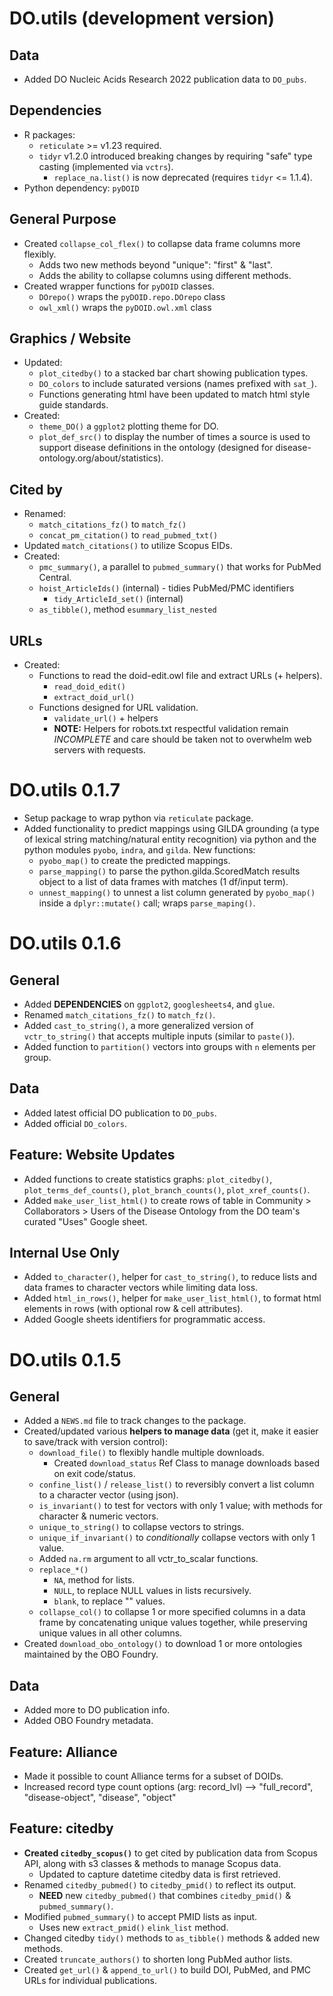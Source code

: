 # DO.utils (development version)

## Data
* Added DO Nucleic Acids Research 2022 publication data to `DO_pubs`.

## Dependencies
* R packages:
    * `reticulate` >= v1.23 required.
    * `tidyr` v1.2.0 introduced breaking changes by requiring "safe" type
        casting (implemented via `vctrs`).
        * `replace_na.list()` is now deprecated (requires `tidyr` <= 1.1.4).
* Python dependency: `pyDOID`

## General Purpose
* Created `collapse_col_flex()` to collapse data frame columns more flexibly.
    * Adds two new methods beyond "unique": "first" & "last".
    * Adds the ability to collapse columns using different methods.
* Created wrapper functions for `pyDOID` classes.
    * `DOrepo()` wraps the `pyDOID.repo.DOrepo` class
    * `owl_xml()` wraps the `pyDOID.owl.xml` class

## Graphics / Website
* Updated:
    * `plot_citedby()` to a stacked bar chart showing publication types.
    * `DO_colors` to include saturated versions (names prefixed with `sat_`).
    * Functions generating html have been updated to match html style guide
        standards.
* Created:
    * `theme_DO()` a `ggplot2` plotting theme for DO.
    * `plot_def_src()` to display the number of times a source is used to
        support disease definitions in the ontology (designed for
        disease-ontology.org/about/statistics).

## Cited by
* Renamed:
    * `match_citations_fz()` to `match_fz()`
    * `concat_pm_citation()` to `read_pubmed_txt()`
* Updated `match_citations()` to utilize Scopus EIDs.
* Created:
    * `pmc_summary()`, a parallel to `pubmed_summary()` that works for PubMed
        Central.
    * `hoist_ArticleIds()` (internal) - tidies PubMed/PMC identifiers
        * `tidy_ArticleId_set()` (internal)
    * `as_tibble()`, method `esummary_list_nested`

## URLs
* Created:
    * Functions to read the doid-edit.owl file and extract URLs (+ helpers).
        * `read_doid_edit()`
        * `extract_doid_url()`
    * Functions designed for URL validation.
        * `validate_url()` + helpers
        * **NOTE:** Helpers for robots.txt respectful validation remain
            _INCOMPLETE_ and care should be taken not to overwhelm web servers
            with requests.


# DO.utils 0.1.7

* Setup package to wrap python via `reticulate` package.
* Added functionality to predict mappings using GILDA grounding (a type of
  lexical string matching/natural entity recognition) via python and the python
  modules `pyobo`, `indra`, and `gilda`. New functions:
    * `pyobo_map()` to create the predicted mappings.
    * `parse_mapping()` to parse the python.gilda.ScoredMatch results object to
      a list of data frames with matches (1 df/input term).
    * `unnest_mapping()` to unnest a list column generated by `pyobo_map()`
      inside a `dplyr::mutate()` call; wraps `parse_maping()`.


# DO.utils 0.1.6

## General
* Added **DEPENDENCIES** on `ggplot2`, `googlesheets4`, and `glue`.
* Renamed `match_citations_fz()` to `match_fz()`.
* Added `cast_to_string()`, a more generalized version of `vctr_to_string()`
    that accepts multiple inputs (similar to `paste()`).
* Added function to `partition()` vectors into groups with `n` elements per
    group.

## Data
* Added latest official DO publication to `DO_pubs`.
* Added official `DO_colors`.

## Feature: Website Updates
* Added functions to create statistics graphs: `plot_citedby()`,
    `plot_terms_def_counts()`, `plot_branch_counts()`, `plot_xref_counts()`.
* Added `make_user_list_html()` to create rows of table in Community >
    Collaborators > Users of the Disease Ontology from the DO team's curated
    "Uses" Google sheet.

## Internal Use Only
* Added `to_character()`, helper for `cast_to_string()`, to reduce lists and
    data frames to character vectors while limiting data loss.
* Added `html_in_rows()`, helper for `make_user_list_html()`, to format html
    elements in rows (with optional row & cell attributes).
* Added Google sheets identifiers for programmatic access.



# DO.utils 0.1.5

## General
* Added a `NEWS.md` file to track changes to the package.
* Created/updated various **helpers to manage data** (get it, make it easier to
  save/track with version control):
    * `download_file()` to flexibly handle multiple downloads.
        * Created `download_status` Ref Class to manage downloads based on exit
          code/status.
    * `confine_list()` / `release_list()` to reversibly convert a list column to a
      character vector (using json).
    * `is_invariant()` to test for vectors with only 1 value; with methods for
      character & numeric vectors.
    * `unique_to_string()` to collapse vectors to strings.
    * `unique_if_invariant()` to _conditionally_ collapse vectors with only 1
      value.
    * Added `na.rm` argument to all vctr_to_scalar functions.
    * `replace_*()`
        * `NA`, method for lists.
        * `NULL`, to replace NULL values in lists recursively.
        * `blank`, to replace "" values.
    * `collapse_col()` to collapse 1 or more specified columns in a data frame
      by concatenating unique values together, while preserving unique values in         all other columns.
* Created `download_obo_ontology()` to download 1 or more ontologies maintained
  by the OBO Foundry.

## Data
* Added more to DO publication info.
* Added OBO Foundry metadata.

## Feature: Alliance
* Made it possible to count Alliance terms for a subset of DOIDs.
* Increased record type count options (arg: record_lvl) --> "full_record",
"disease-object", "disease", "object"

## Feature: citedby
* **Created `citedby_scopus()`** to get cited by publication data from Scopus
  API, along with s3 classes & methods to manage Scopus data.
    * Updated to capture datetime citedby data is first retrieved.
* Renamed `citedby_pubmed()` to `citedby_pmid()` to reflect its output.
    * **NEED** new `citedby_pubmed()` that combines `citedby_pmid()` &
      `pubmed_summary()`.
* Modified `pubmed_summary()` to accept PMID lists as input.
    * Uses new `extract_pmid()` `elink_list` method.
* Changed citedby `tidy()` methods to `as_tibble()` methods & added new methods.
* Created `truncate_authors()` to shorten long PubMed author lists.
* Created `get_url()` & `append_to_url()` to build DOI, PubMed, and PMC URLs for
  individual publications.
